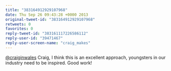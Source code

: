 ```yaml
---
title: "383164912929107968"
date: Thu Sep 26 09:43:28 +0000 2013
original-tweet-id: "383164912929107968"
retweets: 0
favorites: 0
reply-tweet-id: "383161117226586112"
reply-user-id: "39471467"
reply-user-screen-name: "craig_makes"
---
```

<a href="https://twitter.com/craiginwales">@craiginwales</a> Craig, I think this is an excellent approach, youngsters in our industry need to be inspired. Good work!
